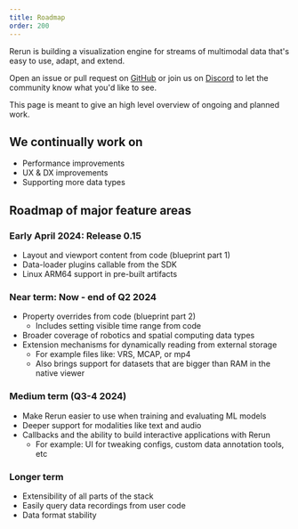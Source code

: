```yaml
---
title: Roadmap
order: 200
---
```

Rerun is building a visualization engine for streams of multimodal data that's easy to use, adapt, and extend.

Open an issue or pull request on [GitHub](https://github.com/rerun-io/rerun) or join us on [Discord](https://discord.gg/PXtCgFBSmH) to let the community know what you'd like to see.


This page is meant to give an high level overview of ongoing and planned work.

## We continually work on
- Performance improvements
- UX & DX improvements
- Supporting more data types

## Roadmap of major feature areas

### Early April 2024: Release 0.15
- Layout and viewport content from code (blueprint part 1)
- Data-loader plugins callable from the SDK
- Linux ARM64 support in pre-built artifacts

### Near term: Now - end of Q2 2024
- Property overrides from code (blueprint part 2)
    - Includes setting visible time range from code
- Broader coverage of robotics and spatial computing data types
- Extension mechanisms for dynamically reading from external storage
    - For example files like: VRS, MCAP, or mp4
    - Also brings support for datasets that are bigger than RAM in the native viewer

### Medium term (Q3-4 2024)
- Make Rerun easier to use when training and evaluating ML models
- Deeper support for modalities like text and audio
- Callbacks and the ability to build interactive applications with Rerun
    - For example: UI for tweaking configs, custom data annotation tools, etc

### Longer term
- Extensibility of all parts of the stack
- Easily query data recordings from user code
- Data format stability
